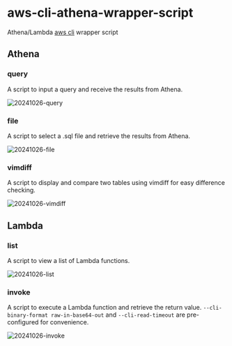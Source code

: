 aws-cli-athena-wrapper-script
==============

Athena/Lambda [aws cli](https://awscli.amazonaws.com/v2/documentation/api/latest/index.html) wrapper script

## Athena

### query
A script to input a query and receive the results from Athena.

![20241026-query](https://github.com/user-attachments/assets/92bf3694-7086-426d-9ccb-7c7d68cf8be6)


### file
A script to select a .sql file and retrieve the results from Athena.

![20241026-file](https://github.com/user-attachments/assets/0b86f2fa-1ea6-4361-a605-ba4f61edfba5)

### vimdiff
A script to display and compare two tables using vimdiff for easy difference checking.

![20241026-vimdiff](https://github.com/user-attachments/assets/c39d9054-9445-4b8c-9496-9aab271d1c66)

## Lambda

### list
A script to view a list of Lambda functions.

![20241026-list](https://github.com/user-attachments/assets/bee422de-aa8d-48bf-ad57-dc60f21b97fc)


### invoke
A script to execute a Lambda function and retrieve the return value. `--cli-binary-format raw-in-base64-out` and `--cli-read-timeout` are pre-configured for convenience.

![20241026-invoke](https://github.com/user-attachments/assets/394aad6f-1104-4062-a42a-b3c0a26ba84d)